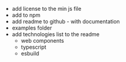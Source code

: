 - add license to the min js file
- add to npm
- add readme to github - with documentation
- examples folder
- add technologies list to the readme
  - web components
  - typescript
  - esbuild
